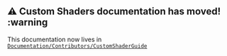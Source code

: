 ## :warning: Custom Shaders documentation has moved! :warning

This documentation now lives in
[`Documentation/Contributors/CustomShaderGuide`](../../../../Documentation/Contributors/CustomShaderGuide/README.md)
